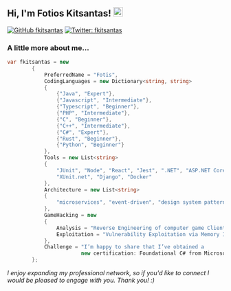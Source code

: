 <h2> Hi, I'm Fotios Kitsantas! <img src="https://em-content.zobj.net/source/animated-noto-color-emoji/356/waving-hand_1f44b.gif" width="22" /></h2>

[![GitHub fkitsantas](https://img.shields.io/github/followers/fkitsantas?label=follow&style=social)](https://github.com/fkitsantas) <!-- [![Linkedin: fkitsantas](https://img.shields.io/badge/-fkitsantas-blue?style=flat-square&logo=Linkedin&logoColor=white&link=https://www.linkedin.com/in/fkitsantas/)](https://www.linkedin.com/in/fkitsantas/) --> [![Twitter: fkitsantas](https://img.shields.io/twitter/follow/fkitsantas?style=social)](https://twitter.com/fkitsantas)


### A little more about me...  

```csharp
var fkitsantas = new
        {
            PreferredName = "Fotis",
            CodingLanguages = new Dictionary<string, string>
            {
                {"Java", "Expert"},
                {"Javascript", "Intermediate"},
                {"Typescript", "Beginner"},
                {"PHP", "Intermediate"},
                {"C", "Beginner"},
                {"C++", "Intermediate"},
                {"C#", "Expert"},
                {"Rust", "Beginner"},
                {"Python", "Beginner"}
            },
            Tools = new List<string>
            {
                "JUnit", "Node", "React", "Jest", ".NET", "ASP.NET Core",
                "XUnit.net", "Django", "Docker"
            },
            Architecture = new List<string>
            {
                "microservices", "event-driven", "design system pattern"
            },
            GameHacking = new
            {
                Analysis = "Reverse Engineering of computer game Client applications",
                Exploitation = "Vulnerability Exploitation via Memory Injection"
            },
            Challenge = "I’m happy to share that I’ve obtained a
                        new certification: Foundational C# from Microsoft!"
        };
```

<p><em>I enjoy expanding my professional network, so if you'd like to connect I would be pleased to engage with you. Thank you! :)</em></p>
